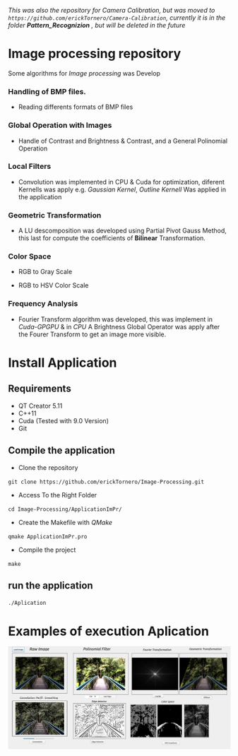 *This was also the repository for Camera Calibration, but was moved to `https://github.com/erickTornero/Camera-Calibration`, currently it is in the folder **Pattern_Recognizion** , but will be deleted in the future*

# Image processing repository

Some algorithms for *Image processing* was Develop

### Handling of BMP files.

* Reading differents formats of BMP files

### Global Operation with Images

* Handle of Contrast and Brightness & Contrast, and a General Polinomial Operation

### Local Filters

* Convolution was implemented in CPU & Cuda for optimization, diferent Kernells was apply
e.g. *Gaussian Kernel*, *Outline Kernell* Was applied in the application

### Geometric Transformation

* A LU descomposition was developed using Partial Pivot Gauss Method, this last for
compute the coefficients of **Bilinear** Transformation.

### Color Space

* RGB to Gray Scale

* RGB to HSV Color Scale

### Frequency Analysis

* Fourier Transform algorithm was developed, this was implement in *Cuda-GPGPU* & in *CPU*
A Brightness Global Operator was apply after the Fourer Transform to get an image more visible.



# Install Application

## Requirements

* QT Creator 5.11
* C++11
* Cuda (Tested with 9.0 Version)
* Git

## Compile the application

* Clone the repository

`git clone https://github.com/erickTornero/Image-Processing.git`


* Access To the Right Folder

`cd Image-Processing/ApplicationImPr/`

* Create the Makefile with *QMake*

`qmake ApplicationImPr.pro`

* Compile the project

`make`

## run the application

`./Aplication`


# Examples of execution Aplication


![alt text](https://github.com/erickTornero/Image-Processing/blob/master/sample.png)


